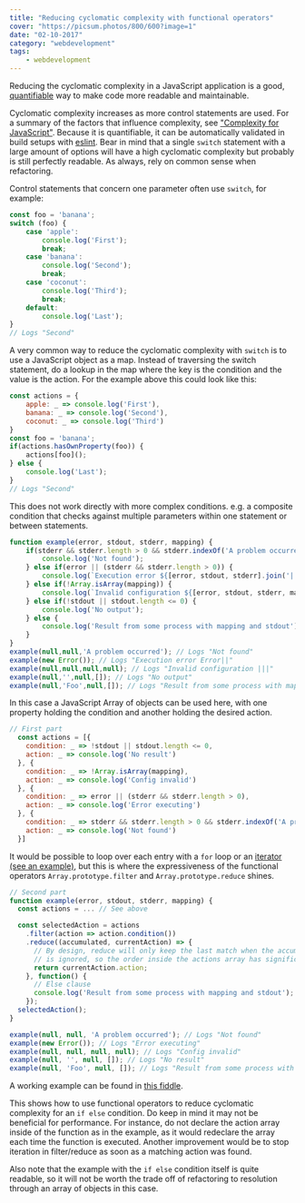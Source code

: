 ```yaml
---
title: "Reducing cyclomatic complexity with functional operators"
cover: "https://picsum.photos/800/600?image=1"
date: "02-10-2017"
category: "webdevelopment"
tags:
    - webdevelopment
---
```

Reducing the cyclomatic complexity in a JavaScript application is a good, [quantifiable](https://eslint.org/docs/rules/complexity) 
way to make code more readable and maintainable.

Cyclomatic complexity increases as more control statements are used. For a summary of the factors that influence complexity,
see ["Complexity for JavaScript"](https://craftsmanshipforsoftware.com/2015/05/25/complexity-for-javascript/). Because
it is quantifiable, it can be automatically validated in build setups with [eslint](https://eslint.org/docs/rules/complexity).
Bear in mind that a single `switch` statement with a large amount of options will have a high cyclomatic complexity but 
probably is still perfectly readable. As always, rely on common sense when refactoring. 

Control statements that concern one parameter often use `switch`, for example:

```javascript
const foo = 'banana';
switch (foo) {
    case 'apple':
        console.log('First');
        break;
    case 'banana':
        console.log('Second');
        break;
    case 'coconut':
        console.log('Third');
        break;
    default:
        console.log('Last');
}
// Logs "Second"
```
 
A very common way to reduce the cyclomatic complexity with `switch` is to use a JavaScript object as a map. Instead of
traversing the switch statement, do a lookup in the map where the key is the condition and the value is the action. For the
example above this could look like this:

```javascript
const actions = {
    apple: _ => console.log('First'),
    banana: _ => console.log('Second'),
    coconut: _ => console.log('Third')
}
const foo = 'banana';
if(actions.hasOwnProperty(foo)) {
    actions[foo]();
} else {
    console.log('Last');
}
// Logs "Second"
```

This does not work directly with more complex conditions. e.g. a composite condition that checks against multiple parameters
within one statement or between statements.

```javascript
function example(error, stdout, stderr, mapping) {
    if(stderr && stderr.length > 0 && stderr.indexOf('A problem occurred') > -1) {
        console.log('Not found');
    } else if(error || (stderr && stderr.length > 0)) {
        console.log(`Execution error ${[error, stdout, stderr].join('|')}`);
    } else if(!Array.isArray(mapping)) {
        console.log(`Invalid configuration ${[error, stdout, stderr, mapping].join('|')}`);
    } else if(!stdout || stdout.length <= 0) {
        console.log('No output');
    } else {
        console.log('Result from some process with mapping and stdout');
    }
}
example(null,null,'A problem occurred'); // Logs "Not found"
example(new Error()); // Logs "Execution error Error||"
example(null,null,null,null); // Logs "Invalid configuration |||"
example(null,'',null,[]); // Logs "No output"
example(null,'Foo',null,[]); // Logs "Result from some process with mapping and stdout"
```

In this case a JavaScript Array of objects can be used here, with one property holding the condition and another holding the desired action.

```javascript
// First part
  const actions = [{
    condition: _ => !stdout || stdout.length <= 0,
    action: _ => console.log('No result')
  }, {
    condition: _ => !Array.isArray(mapping),
    action: _ => console.log('Config invalid')
  }, {
    condition: _ => error || (stderr && stderr.length > 0),
    action: _ => console.log('Error executing')
  }, {
    condition: _ => stderr && stderr.length > 0 && stderr.indexOf('A problem occurred') > -1,
    action: _ => console.log('Not found')
  }]
```

It would be possible to loop over each entry with a `for` loop or an [iterator (see an example)](http://webuniverse.io/cyclomatic-complexity-refactoring-tips/), but this is where the expressiveness of 
the functional operators `Array.prototype.filter` and `Array.prototype.reduce` shines.

```javascript
// Second part
function example(error, stdout, stderr, mapping) {
  const actions = ... // See above

  const selectedAction = actions
    .filter(action => action.condition())
    .reduce((accumulated, currentAction) => {
      // By design, reduce will only keep the last match when the accumulator 
      // is ignored, so the order inside the actions array has significance.
      return currentAction.action;
    }, function() {
      // Else clause
      console.log('Result from some process with mapping and stdout');
    });
  selectedAction();
}

example(null, null, 'A problem occurred'); // Logs "Not found"
example(new Error()); // Logs "Error executing"
example(null, null, null, null); // Logs "Config invalid"
example(null, '', null, []); // Logs "No result"
example(null, 'Foo', null, []); // Logs "Result from some process with mapping and stdout"
``` 

A working example can be found in [this fiddle](https://jsfiddle.net/mdvanes/367q8p35/).

This shows how to use functional operators to reduce cyclomatic complexity for an `if else` condition. Do keep in mind
 it may not be beneficial for performance. For instance, do not declare the action array inside of the function as in 
 the example, as it would redeclare the array each time the function is executed. Another improvement would be to stop
  iteration in filter/reduce
 as soon as a matching action was found. 

Also note that the example with the `if else` condition itself is quite readable, so it will not be worth the trade off of 
refactoring to resolution through an array of objects in this case. 